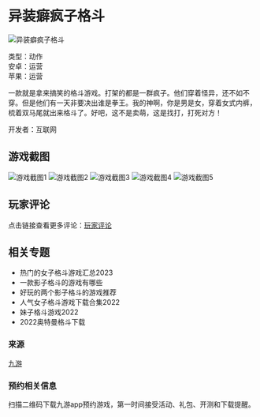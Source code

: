 # 异装癖疯子格斗

![异装癖疯子格斗](https://media.9game.cn/gamebase/20230803/11/11/81391465c9754cae8fe8e7e727e3d11b.jpg?x-oss-process=image/resize,w_120,m_lfit)

类型：动作  
安卓：运营  
苹果：运营  

一款就是拿来搞笑的格斗游戏。打架的都是一群疯子。他们穿着怪异，还不如不穿。但是他们有一天非要决出谁是拳王。我的神啊，你是男是女，穿着女式内裤，梳着双马尾就出来格斗了。好吧，这不是卖萌，这是找打，打死对方！

开发者：互联网  

## 游戏截图

![游戏截图1](http://image.9game.cn/s/9game/g/2018/2/2/19414417_.jpg) 
![游戏截图2](http://image.9game.cn/s/9game/g/2018/2/2/19414414_.jpg) 
![游戏截图3](http://image.9game.cn/s/9game/g/2018/2/2/19414412_.jpg) 
![游戏截图4](http://image.9game.cn/s/9game/g/2018/2/2/19414407_.jpg) 
![游戏截图5](http://image.9game.cn/s/9game/g/2018/2/2/19414391_.jpg) 

## 玩家评论

点击链接查看更多评论：[玩家评论](https://www.9game.cn/yzpfzgd/commentlist/)

## 相关专题

- 热门的女子格斗游戏汇总2023
- 一款影子格斗的游戏有哪些
- 好玩的两个影子格斗的游戏推荐
- 人气女子格斗游戏下载合集2022
- 妹子格斗游戏2022
- 2022奥特曼格斗下载

### 来源
[九游](https://www.9game.cn/yzpfzgd/)  

### 预约相关信息
扫描二维码下载九游app预约游戏，第一时间接受活动、礼包、开测和下载提醒。